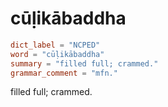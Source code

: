 # cūḷikābaddha

``` toml
dict_label = "NCPED"
word = "cūḷikābaddha"
summary = "filled full; crammed."
grammar_comment = "mfn."
```

filled full; crammed.

